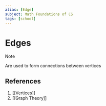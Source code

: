 ```yaml
---
alias: [Edge]
subject: Math Foundations of CS
tags: [school]
---
```

# Edges


> [!note]
> Are used to form connections between vertices

## References
1. [[Vertices]]
2. [[Graph Theory]]